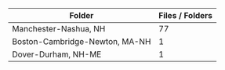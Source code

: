 | Folder                         |   Files / Folders |
|--------------------------------|-------------------|
| Manchester-Nashua, NH          |                77 |
| Boston-Cambridge-Newton, MA-NH |                 1 |
| Dover-Durham, NH-ME            |                 1 |